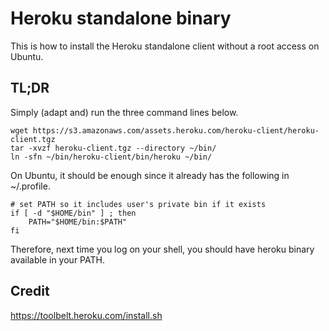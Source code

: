 # Heroku standalone binary

This is how to install the Heroku standalone client without a root access on Ubuntu.

## TL;DR
Simply (adapt and) run the three command lines below.
```
wget https://s3.amazonaws.com/assets.heroku.com/heroku-client/heroku-client.tgz
tar -xvzf heroku-client.tgz --directory ~/bin/
ln -sfn ~/bin/heroku-client/bin/heroku ~/bin/
```

On Ubuntu, it should be enough since it already has the following in ~/.profile.
```shell
# set PATH so it includes user's private bin if it exists
if [ -d "$HOME/bin" ] ; then
    PATH="$HOME/bin:$PATH"
fi
```
Therefore, next time you log on your shell, you should have heroku binary available in your PATH.

## Credit
https://toolbelt.heroku.com/install.sh

